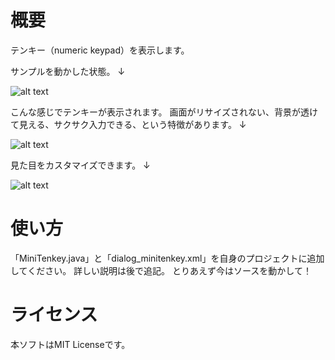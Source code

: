 概要
==============
テンキー（numeric keypad）を表示します。

サンプルを動かした状態。
↓

![alt text](https://raw.github.com/wiki/hoku/MiniTenkey/images/c1.png)

こんな感じでテンキーが表示されます。
画面がリサイズされない、背景が透けて見える、サクサク入力できる、という特徴があります。
↓

![alt text](https://raw.github.com/wiki/hoku/MiniTenkey/images/c2.png)

見た目をカスタマイズできます。
↓

![alt text](https://raw.github.com/wiki/hoku/MiniTenkey/images/c3.png)


使い方
==============
「MiniTenkey.java」と「dialog_minitenkey.xml」を自身のプロジェクトに追加してください。
詳しい説明は後で追記。
とりあえず今はソースを動かして！


ライセンス
==============
本ソフトはMIT Licenseです。
